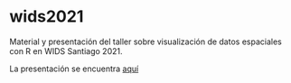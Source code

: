 # wids2021

Material y presentación del taller sobre visualización de datos espaciales con R en WIDS Santiago 2021.

La presentación se encuentra [aquí](https://sporella.github.io/wids2021)
